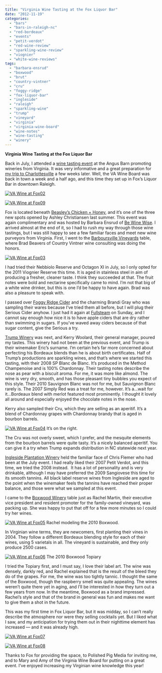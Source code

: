```yaml
---
title: "Virginia Wine Tasting at the Fox Liquor Bar"
date: "2012-11-19"
categories:
  - "bars"
  - "bars-in-raleigh-nc"
  - "red-bordeaux"
  - "events"
  - "petit-verdot"
  - "red-wine-review"
  - "sparkling-wine-review"
  - "viognier"
  - "white-wine-reviews"
tags:
  - "barbara-ensrud"
  - "boxwood"
  - "brut"
  - "country-vintner"
  - "cru"
  - "foggy-ridge"
  - "fox-liquor-bar"
  - "ingleside"
  - "raleigh"
  - "sparkling-wine"
  - "trump"
  - "vineyard"
  - "virginia"
  - "virginia-wine-board"
  - "wine-notes"
  - "wine-tasting"
  - "winery"
---
```


**Virginia Wine Tasting at the Fox Liquor Bar**

Back in July, I attended a [wine tasting event](http://www.thegourmez.com/2012/07/virginia-wine-tasting-at-the-angus-barn/) at the Angus Barn promoting wineries from Virginia. It was very informative and a great preparation for [my trip to Charlottesville](http://www.thegourmez.com/2012/07/charlottesville-blogging-downtown-food-and-the-downtown-mall/) a few weeks later. Well, the VA Wine Board was back in town a week and a half ago, and this time they set up in Fox’s Liquor Bar in downtown Raleigh.

[![](http://s3.amazonaws.com/thegourmez-wpmedia/2012/11/VA-Wine-at-Fox021.jpg "VA Wine at Fox02")](http://s3.amazonaws.com/thegourmez-wpmedia/2012/11/VA-Wine-at-Fox021.jpg)

[![](http://s3.amazonaws.com/thegourmez-wpmedia/2012/11/VA-Wine-at-Fox091.jpg "VA Wine at Fox09")](http://s3.amazonaws.com/thegourmez-wpmedia/2012/11/VA-Wine-at-Fox091.jpg)

Fox is located beneath [Beasley’s Chicken + Honey](http://www.thegourmez.com/2011/09/beasley%E2%80%99s-chicken-honey/), and it’s one of the three new spots opened by Ashley Christiansen last summer. This event was again complimentary and was hosted by Barbara Ensrud of [Be Wine Wise](http://www.bewinewise.com/). I arrived almost at the end of it, so I had to rush my way through those wine tastings, but I was still happy to see a few familiar faces and meet new wine purveyors from Virginia. First, I went to the [Barboursville Vineyards](http://www.barboursvillewine.net/winery/) table, where Brad Beavers of Country Vintner wine consulting was doing the honors.

[![](http://s3.amazonaws.com/thegourmez-wpmedia/2012/11/VA-Wine-at-Fox031.jpg "VA Wine at Fox03")](http://s3.amazonaws.com/thegourmez-wpmedia/2012/11/VA-Wine-at-Fox031.jpg)

I had tried their Nebbiolo Reserve and Octagon XI in July, so I only opted for the 2011 Viognier Reserve this time. It is aged in stainless steel in aim of producing a fresher, cleaner taste. I think they succeeded at that. The fruit notes were bold and nectarine specifically came to mind. I’m not that big of a white wine drinker, but this is one I’d be happy to have again. Brad was also a pleasure to speak with.

I passed over [Foggy Ridge Cider](http://www.foggyridgecider.com/) and the charming Brandi Gray who was sampling their wares because I’ve tried them all before, but I will plug their Serious Cider anyhow. I just had it again at [Fullsteam](http://fullsteam.ag/) on Sunday, and I cannot say enough how nice it is to have apple ciders that are dry rather than swimming in sugars. If you’ve waved away ciders because of that sugar content, give the Serious a try.

[Trump Winery](http://www.trumpwinery.com/) was next, and Kerry Woolard, their general manager, poured my tastes. This winery had not been at the previous event, and Trump is their winemaker Eric’s surname. I’m certain he’s far more concerned about perfecting his Bordeaux blends than he is about birth certificates. Half of Trump’s productions are sparkling wines, and that’s where we started this tasting, with their 2008 SP Blanc de Blanc. It’s produced in the Method Champenoise and is 100% Chardonnay. Their tasting notes describe the nose as pear with a biscuit aroma. For me, it was more like almond. The wine is very dry, smooth, and has those pleasant tiny bubbles you expect of this style. Their 2010 Sauvignon Blanc was not for me, but Sauvignon Blanc rarely is. The 2007 Simply Red was a treat for me, however. It’s a…wait for it…Bordeaux blend with merlot featured most prominently. I thought it lovely all around and especially enjoyed the chocolate notes in the nose.

Kerry also sampled their Cru, which they are selling as an aperitif. It’s a blend of Chardonnay grapes with Chardonnay brandy that is aged in bourbon barrels.




<div class="caption">

[![](http://s3.amazonaws.com/thegourmez-wpmedia/2012/11/VA-Wine-at-Fox041.jpg "VA Wine at Fox04")](http://s3.amazonaws.com/thegourmez-wpmedia/2012/11/VA-Wine-at-Fox041.jpg) It’s on the right.</div>


The Cru was not overly sweet, which I prefer, and the mesquite elements from the bourbon barrels were quite tasty. It’s a nicely balanced aperitif. You can give it a try when Trump expands distribution in NC statewide next year.

[Ingleside Plantation Winery](http://www.inglesidevineyards.com/) held the familiar face of Chris Flemer who had been at the July event. I had really liked their 2007 Petit Verdot, and this time, we tried the 2008 instead.  It has a lot of personality and is very drinkable, although I may have preferred the 2009 Sangiovese this time for its smooth tannins. All black label reserve wines from Ingleside are aged to the point when the winemaker feels the tannins have reached their proper balance, and those were what we sampled at this event.

I came to the [Boxwood Winery](http://www.boxwoodwinery.com/) table just as Rachel Martin, their executive vice president and resident promoter for the family-owned vineyard, was packing up. She was happy to put that off for a few more minutes so I could try her wines.




<div class="caption">

[![](http://s3.amazonaws.com/thegourmez-wpmedia/2012/11/VA-Wine-at-Fox051.jpg "VA Wine at Fox05")](http://s3.amazonaws.com/thegourmez-wpmedia/2012/11/VA-Wine-at-Fox051.jpg) Rachel modeling the 2010 Boxwood.</div>


In Virginian wine terms, they are newcomers, first planting their vines in 2004. They follow a different Bordeaux blending style for each of their wines, using 5 varietals in all. The vineyard is sustainable, and they only produce 2500 cases.




<div class="caption">

[![](http://s3.amazonaws.com/thegourmez-wpmedia/2012/11/VA-Wine-at-Fox061.jpg "VA Wine at Fox06")](http://s3.amazonaws.com/thegourmez-wpmedia/2012/11/VA-Wine-at-Fox061.jpg) The 2010 Boxwood Topiary</div>


I tried the Topiary first, and I must say, I love their label art. The wine was densely, darkly red, and Rachel explained that is the result of the bleed they do of the grapes. For me, the wine was too tightly tannic. I thought the same of the Boxwood, though the raspberry smell was quite appealing. The wines weren’t quite there yet in aging, and I’ll be interested in how they turn out a few years from now. In the meantime, Boxwood as a brand impressed. Rachel’s style and that of the brand in general was fun and makes me want to give them a shot in the future.

This was my first time in Fox Liquor Bar, but it was midday, so I can’t really describe the atmosphere nor were they selling cocktails yet. But I liked what I saw, and my anticipation for trying them out in their nighttime element has increased — and it was already high.

[![](http://s3.amazonaws.com/thegourmez-wpmedia/2012/11/VA-Wine-at-Fox071.jpg "VA Wine at Fox07")](http://s3.amazonaws.com/thegourmez-wpmedia/2012/11/VA-Wine-at-Fox071.jpg)

[![](http://s3.amazonaws.com/thegourmez-wpmedia/2012/11/VA-Wine-at-Fox081.jpg "VA Wine at Fox08")](http://s3.amazonaws.com/thegourmez-wpmedia/2012/11/VA-Wine-at-Fox081.jpg)

Thanks to Fox for providing the space, to Polished Pig Media for inviting me, and to Mary and Amy of the Virginia Wine Board for putting on a great event. I’ve enjoyed increasing my Virginian wine knowledge this year!
